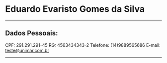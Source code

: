 
# Eduardo Evaristo Gomes da Silva

---

## Dados Pessoais:

CPF: 291.291.291-45
RG: 4563434343-2
Telefone: (14)9889565686
E-mail: teste@unimar.com.br

---